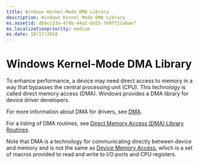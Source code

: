 ```yaml
---
title: Windows Kernel-Mode DMA Library
description: Windows Kernel-Mode DMA Library
ms.assetid: db6cc33a-474b-44a2-bd55-769ff31abae7
ms.localizationpriority: medium
ms.date: 10/17/2018
---
```


# Windows Kernel-Mode DMA Library


To enhance performance, a device may need direct access to memory in a way that bypasses the central processing unit (CPU). This technology is called direct memory access (DMA). Windows provides a DMA library for device driver developers.

For more information about DMA for drivers, see [DMA](/windows-hardware/drivers/ddi/index).

For a listing of DMA routines, see [Direct Memory Access (DMA) Library Routines](/windows-hardware/drivers/ddi/index).

Note that DMA is a technology for communicating directly between device and memory and is not the same as [Device Memory Access](/windows-hardware/drivers/ddi/index), which is a set of macros provided to read and write to I/O ports and CPU registers.

 


